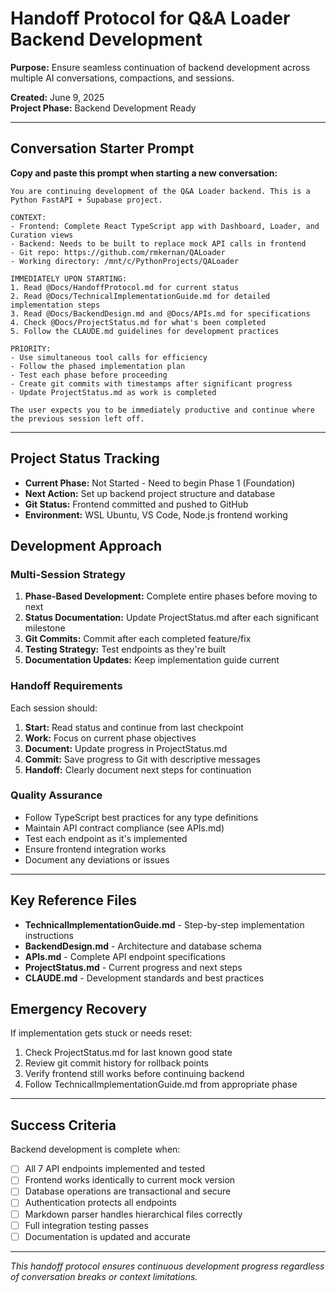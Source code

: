# Handoff Protocol for Q&A Loader Backend Development

**Purpose:** Ensure seamless continuation of backend development across multiple AI conversations, compactions, and sessions.

**Created:** June 9, 2025  
**Project Phase:** Backend Development Ready

---

## Conversation Starter Prompt

**Copy and paste this prompt when starting a new conversation:**

```
You are continuing development of the Q&A Loader backend. This is a Python FastAPI + Supabase project.

CONTEXT:
- Frontend: Complete React TypeScript app with Dashboard, Loader, and Curation views
- Backend: Needs to be built to replace mock API calls in frontend
- Git repo: https://github.com/rmkernan/QALoader
- Working directory: /mnt/c/PythonProjects/QALoader

IMMEDIATELY UPON STARTING:
1. Read @Docs/HandoffProtocol.md for current status
2. Read @Docs/TechnicalImplementationGuide.md for detailed implementation steps
3. Read @Docs/BackendDesign.md and @Docs/APIs.md for specifications
4. Check @Docs/ProjectStatus.md for what's been completed
5. Follow the CLAUDE.md guidelines for development practices

PRIORITY: 
- Use simultaneous tool calls for efficiency
- Follow the phased implementation plan
- Test each phase before proceeding
- Create git commits with timestamps after significant progress
- Update ProjectStatus.md as work is completed

The user expects you to be immediately productive and continue where the previous session left off.
```

---

## Project Status Tracking

- **Current Phase:** Not Started - Need to begin Phase 1 (Foundation)
- **Next Action:** Set up backend project structure and database
- **Git Status:** Frontend committed and pushed to GitHub
- **Environment:** WSL Ubuntu, VS Code, Node.js frontend working

## Development Approach

### Multi-Session Strategy
1. **Phase-Based Development:** Complete entire phases before moving to next
2. **Status Documentation:** Update ProjectStatus.md after each significant milestone
3. **Git Commits:** Commit after each completed feature/fix
4. **Testing Strategy:** Test endpoints as they're built
5. **Documentation Updates:** Keep implementation guide current

### Handoff Requirements
Each session should:
1. **Start:** Read status and continue from last checkpoint
2. **Work:** Focus on current phase objectives
3. **Document:** Update progress in ProjectStatus.md
4. **Commit:** Save progress to Git with descriptive messages
5. **Handoff:** Clearly document next steps for continuation

### Quality Assurance
- Follow TypeScript best practices for any type definitions
- Maintain API contract compliance (see APIs.md)
- Test each endpoint as it's implemented
- Ensure frontend integration works
- Document any deviations or issues

---

## Key Reference Files

- **TechnicalImplementationGuide.md** - Step-by-step implementation instructions
- **BackendDesign.md** - Architecture and database schema
- **APIs.md** - Complete API endpoint specifications
- **ProjectStatus.md** - Current progress and next steps
- **CLAUDE.md** - Development standards and best practices

## Emergency Recovery

If implementation gets stuck or needs reset:
1. Check ProjectStatus.md for last known good state
2. Review git commit history for rollback points
3. Verify frontend still works before continuing backend
4. Follow TechnicalImplementationGuide.md from appropriate phase

---

## Success Criteria

Backend development is complete when:
- [ ] All 7 API endpoints implemented and tested
- [ ] Frontend works identically to current mock version
- [ ] Database operations are transactional and secure
- [ ] Authentication protects all endpoints
- [ ] Markdown parser handles hierarchical files correctly
- [ ] Full integration testing passes
- [ ] Documentation is updated and accurate

---

*This handoff protocol ensures continuous development progress regardless of conversation breaks or context limitations.*
